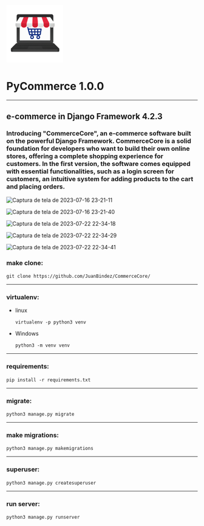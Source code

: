 <h1 align="">
  <img alt="NextLevelWeek" title="#NextLevelWeek" src="CommerceCore_ico.png" width="150px"/> 
   <h1 align="">PyCommerce 1.0.0</h1>
</h1>




----------

## e-commerce in Django Framework 4.2.3

### Introducing "CommerceCore", an e-commerce software built on the powerful Django Framework. CommerceCore is a solid foundation for developers who want to build their own online stores, offering a complete shopping experience for customers. In the first version, the software comes equipped with essential functionalities, such as a login screen for customers, an intuitive system for adding products to the cart and placing orders.



![Captura de tela de 2023-07-16 23-21-11](https://github.com/JuanBindez/CommerceCore/assets/79322362/652343fb-2ca6-4bf3-853b-f2d5de3bef6d)


![Captura de tela de 2023-07-16 23-21-40](https://github.com/JuanBindez/CommerceCore/assets/79322362/7e59ba3f-ee7d-4940-8dc9-a0bdd50575fd)


![Captura de tela de 2023-07-22 22-34-18](https://github.com/JuanBindez/CommerceCore/assets/79322362/5534890e-6a30-44b3-a44a-4694cc2ff1c1)

![Captura de tela de 2023-07-22 22-34-29](https://github.com/JuanBindez/CommerceCore/assets/79322362/1ec259e4-f275-4ed6-9937-089269b78889)


![Captura de tela de 2023-07-22 22-34-41](https://github.com/JuanBindez/CommerceCore/assets/79322362/8986ac44-8224-4c69-ad15-dcc1d653fbcb)



### make clone:

    git clone https://github.com/JuanBindez/CommerceCore/

----------

### virtualenv:

- linux

      virtualenv -p python3 venv

- Windows

      python3 -m venv venv

----------
### requirements:


    pip install -r requirements.txt

----------
### migrate:


    python3 manage.py migrate
----------
### make migrations:

    python3 manage.py makemigrations
---------
### superuser:

    python3 manage.py createsuperuser
----------

### run server:

    python3 manage.py runserver


